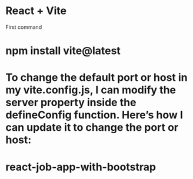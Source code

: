 # React + Vite

First command 

# npm install vite@latest <ProjectName>

# To change the default port or host in my vite.config.js, I can modify the server property inside the defineConfig function. Here’s how I can update it to change the port or host:

<!-- export default defineConfig({
  plugins: [react()],
  server: {
    port: 3000, // Change this to the port I want
    host: '0.0.0.0', // This allows access from the local network; use 'localhost' if I only need local access
  }
}) -->
# react-job-app-with-bootstrap
